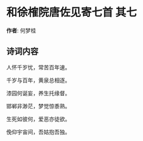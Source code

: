 # 和徐榷院唐佐见寄七首  其七

**作者**: 何梦桂

## 诗词内容

人怀千岁忧，常苦百年速。

千岁与百年，黄泉总相逐。

漆园何诞妄，养生托缘督。

邯郸非渺茫，梦觉惊黍熟。

生死如彼何，爱恶亦徒欲。

俛仰宇宙间，吾姑抱吾独。

